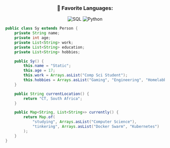 <h3 align="center">📄 Favorite Languages:</h3>
<p align="center">
<a target="_blank"><img alt="SQL" src="https://img.shields.io/badge/-Java-%2312100E.svg?logo=microsoft-sql-server&logoColor=red&style=for-the-badge"/></a> 
<a target="_blank"><img alt="Python" src="https://img.shields.io/badge/Python-%2312100E.svg?logo=python&style=for-the-badge&logoColor=yellow"/></a> 

```java
public class Sy extends Person {
    private String name;
    private int age;
    private List<String> work;
    private List<String> education;
    private List<String> hobbies;

    public Sy() {
        this.name = "Static";
        this.age = 17;
        this.work = Arrays.asList("Comp Sci Student");
        this.hobbies = Arrays.asList("Gaming", "Engineering", "Homelabbing");
    }

    public String currentLocation() {
        return "CT, South Africa";
    }

    public Map<String, List<String>> currently() {
        return Map.of(
            "studying", Arrays.asList("Computer Science"),
            "tinkering", Arrays.asList("Docker Swarm", "Kubernetes")
        );
    }
}
```
